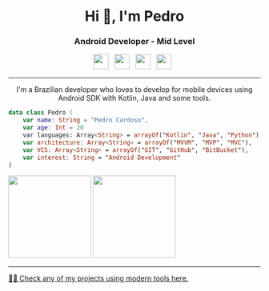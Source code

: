 <h1 align="center">Hi 👋, I'm Pedro</h1>
<h3 align="center">Android Developer - Mid Level</h3>

<p align='center'>
<a href="https://dev.to/pdrozz"><img height="30" src="https://raw.githubusercontent.com/WaylonWalker/WaylonWalker/main/icon/dev.png"></a>&nbsp;&nbsp;
<a href="https://www.linkedin.com/in/pedro-hcardoso/"><img height="30" src="https://cdn-icons-png.flaticon.com/512/174/174857.png"></a>&nbsp;&nbsp;
<a href="https://pt.stackoverflow.com/users/295555/pedro-cardoso"><img height="30" src="https://cdn-icons-png.flaticon.com/512/2111/2111628.png"></a>&nbsp;&nbsp;
<a href="https://medium.com/@pedrohhcardoso"><img height="30" src="https://seeklogo.com/images/M/medium-logo-93CDCF6451-seeklogo.com.png"></a>&nbsp;&nbsp;
</p>

<hr>

<p align='center'>I'm a Brazilian developer who loves to develop for mobile devices using Android SDK with Kotlin, Java and some tools.</p>

``` kotlin
data class Pedro (
    var name: String = "Pedro Cardoso",
    var age: Int = 20
    var languages: Array<String> = arrayOf("Kotlin", "Java", "Python"),
    var architecture: Array<String> = arrayOf("MVVM", "MVP", "MVC"),
    var VCS: Array<String> = arrayOf("GIT", "GitHub", "BitBucket"),
    var interest: String = "Android Development"
)
```


<div>
<a href="#">
<img height="165em" src="https://github-readme-stats.vercel.app/api?username=pdrozz&show_icons=true&hide_border=true&count_private=true&include_all_commits=true&theme=radical" /></a>

<a href="https://github.com/pdrozz?tab=repositories">
<img height="165em" src="https://github-readme-stats.vercel.app/api/top-langs/?username=pdrozz&layout=compact&hide_border=true&count_private=true&theme=radical" /></a>
</div>


<hr>
<a href='https://github.com/pdrozz?tab=repositories'>👨‍💻 Check any of my projects using modern tools here.</a>

<!--
**pdrozz/pdrozz** is a ✨ _special_ ✨ repository because its `README.md` (this file) appears on your GitHub profile.
Here are some ideas to get you started:

- 🔭 I’m currently working on ...
- 🌱 I’m currently learning ...
- 👯 I’m looking to collaborate on ...
- 🤔 I’m looking for help with ...
- 💬 Ask me about ...
- 📫 How to reach me: ...
- 😄 Pronouns: ...
- ⚡ Fun fact: ...
-->

